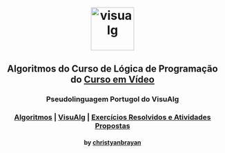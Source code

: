 <h1 align="center">
  <img src="https://dashboard.snapcraft.io/site_media/appmedia/2019/12/visualg.png" height="100" alt="visualg">
</h1>

<h2 align="center">
  Algoritmos do Curso de Lógica de Programação do <a href="http://www.cursoemvideo.com"> Curso em Vídeo </a>
</h2>

<h3 align="center">
  Pseudolinguagem Portugol do VisuAlg
</h3>

<h3 align="center">
  <a href="./algoritmos">Algoritmos</a> | <a href="./visualg">VisuAlg</a> | <a href="./exercicios-resolvidos-e-atividades-propostas/zip/">Exercícios Resolvidos e Atividades Propostas</a>
</h3>

<h4 align="center">
  by <a href="https://github.com/christyanbrayan">christyanbrayan</a>
</h4>
